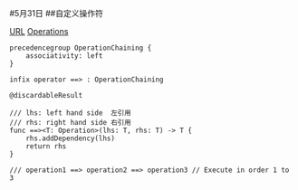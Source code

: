 #5月31日
##自定义操作符

[URL](https://medium.com/flawless-app-stories/basics-of-parallel-programming-with-swift-93fee8425287)
[Operations](https://medium.com/flawless-app-stories/parallel-programming-with-swift-operations-54cbefaf3cb0)


```
precedencegroup OperationChaining {
    associativity: left
}

infix operator ==> : OperationChaining

@discardableResult

/// lhs: left hand side  左引用
/// rhs: right hand side 右引用
func ==><T: Operation>(lhs: T, rhs: T) -> T {
    rhs.addDependency(lhs)
    return rhs
}

/// operation1 ==> operation2 ==> operation3 // Execute in order 1 to 3
```

